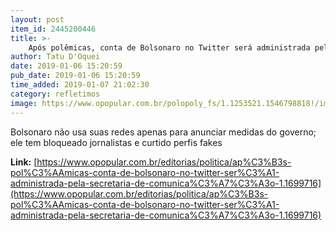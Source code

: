 ```yaml
---
layout: post
item_id: 2445200446
title: >-
    Após polêmicas, conta de Bolsonaro no Twitter será administrada pela Secretaria de Comunicação
author: Tatu D'Oquei
date: 2019-01-06 15:20:59
pub_date: 2019-01-06 15:20:59
time_added: 2019-01-07 21:02:30
category: refletimos
image: https://www.opopular.com.br/polopoly_fs/1.1253521.1546798818!/image/image.jpg_gen/derivatives/landscape_800/image.jpg
---
```


Bolsonaro não usa suas redes apenas para anunciar medidas do governo; ele tem bloqueado jornalistas e curtido perfis fakes

**Link:** [https://www.opopular.com.br/editorias/politica/ap%C3%B3s-pol%C3%AAmicas-conta-de-bolsonaro-no-twitter-ser%C3%A1-administrada-pela-secretaria-de-comunica%C3%A7%C3%A3o-1.1699716](https://www.opopular.com.br/editorias/politica/ap%C3%B3s-pol%C3%AAmicas-conta-de-bolsonaro-no-twitter-ser%C3%A1-administrada-pela-secretaria-de-comunica%C3%A7%C3%A3o-1.1699716)

